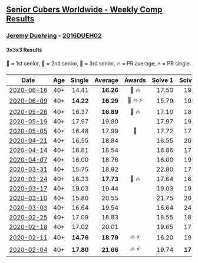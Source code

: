 <style>table {white-space: nowrap;}</style>

## [Senior Cubers Worldwide - Weekly Comp Results](/scw-comp/results/)
### [Jeremy Duehring](../jeremy_duehring.md) - [2016DUEH02](https://www.worldcubeassociation.org/persons/2016DUEH02?event=333)
#### 3x3x3 Results

🥇 = 1st senior, 🥈 = 2nd senior, 🥉 = 3rd senior, 🔥 = PR average, ⚡ = PR single.

| Date | Age | Single | Average | Awards | Solve 1 | Solve 2 | Solve 3 | Solve 4 | Solve 5 | Video |
| :--: | :--: | --: | --: | :--: | --: | --: | --: | --: | --: | :-- |
| [2020-06-16](../../results/333/2020-06-16.md) | 40+ | 14.41 | **16.26** | 🥉 🔥 | 17.50 | 19.22 | 15.83 | 14.41 | 15.45 | [Link](https://www.facebook.com/jeremy.duehring/videos/10160134838122846/) |
| [2020-06-09](../../results/333/2020-06-09.md) | 40+ | **14.22** | **16.29** | 🥈 🔥 ⚡ | 15.79 | 19.04 | 15.94 | **14.22** | 17.13 | [Link](https://www.facebook.com/jeremy.duehring/videos/10160093525337846/) |
| [2020-05-26](../../results/333/2020-05-26.md) | 40+ | 16.37 | **16.89** | 🥈 🔥 | 17.10 | 18.50 | 16.57 | 16.99 | 16.37 | [Link](https://www.facebook.com/events/688407551989463/permalink/692481941582024/) |
| [2020-05-19](../../results/333/2020-05-19.md) | 40+ | 17.97 | 19.80 |  | 17.97 | 19.76 | 23.32 | 19.93 | 19.73 | [Link](https://www.facebook.com/events/1880761498725633/permalink/1881865155281934/) |
| [2020-05-05](../../results/333/2020-05-05.md) | 40+ | 16.48 | 17.99 | 🥉 | 17.72 | 17.73 | 16.48 | 18.51 | 19.23 | [Link](https://www.facebook.com/events/3313106775587396/permalink/3318857528345654/) |
| [2020-04-21](../../results/333/2020-04-21.md) | 40+ | 16.55 | 18.84 |  | 16.55 | 20.34 | 18.40 | 19.02 | 19.10 | [Link](https://www.facebook.com/events/880278499062375/permalink/882477718842453/) |
| [2020-04-14](../../results/333/2020-04-14.md) | 40+ | 16.81 | 18.54 |  | 18.86 | 17.11 | 19.66 | 23.06 | 16.81 | [Link](https://www.facebook.com/events/982619255468618/permalink/987494501647760/) |
| [2020-04-07](../../results/333/2020-04-07.md) | 40+ | 16.00 | 18.76 |  | 16.00 | 19.17 | 22.82 | 19.63 | 17.49 | [Link](https://www.facebook.com/events/510082903229069/permalink/511658619738164/) |
| [2020-03-31](../../results/333/2020-03-31.md) | 40+ | 15.75 | 18.92 |  | 22.80 | 17.73 | 16.23 | 15.75 | DNF | [Link](https://www.facebook.com/events/207898257161923/permalink/211646350120447/) |
| [2020-03-24](../../results/333/2020-03-24.md) | 40+ | 16.33 | **17.73** | 🥉 🔥 | 17.64 | 16.84 | 16.33 | 18.71 | 19.92 | [Link](https://www.facebook.com/events/524456301543611/permalink/527926641196577/) |
| [2020-03-17](../../results/333/2020-03-17.md) | 40+ | 19.03 | 19.44 |  | 19.03 | 19.28 | 20.29 | 19.75 | 19.31 | [Link](https://www.facebook.com/events/280686576235146/permalink/283204342650036/) |
| [2020-03-10](../../results/333/2020-03-10.md) | 40+ | 15.80 | 20.55 |  | 21.75 | 20.34 | 24.61 | 19.55 | 15.80 | [Link](https://www.facebook.com/events/164742401163863/permalink/167862610851842/) |
| [2020-03-03](../../results/333/2020-03-03.md) | 40+ | 16.64 | 19.54 |  | 16.64 | 24.25 | 19.36 | 21.64 | 17.61 | [Link](https://www.facebook.com/events/241721610185997/permalink/242044080153750/) |
| [2020-02-25](../../results/333/2020-02-25.md) | 40+ | 17.09 | 18.83 |  | 18.55 | 18.94 | 17.09 | 22.84 | 19.00 | [Link](https://www.facebook.com/events/196320811461109/permalink/197238734702650/) |
| [2020-02-18](../../results/333/2020-02-18.md) | 40+ | 17.02 | 20.01 |  | 19.65 | 17.02 | 18.32 | 23.94 | 22.04 | [Link](https://www.facebook.com/events/2558750947697073/permalink/2564295957142572/) |
| [2020-02-11](../../results/333/2020-02-11.md) | 40+ | **14.76** | **18.79** | 🔥 ⚡ | 16.20 | 19.89 | 20.68 | 20.29 | **14.76** | [Link](https://www.facebook.com/events/616423959107229/permalink/618639688885656/) |
| [2020-02-04](../../results/333/2020-02-04.md) | 40+ | **17.80** | **21.66** | 🔥 ⚡ | 19.74 | **17.80** | 22.39 | 23.66 | 22.86 | [Link](https://www.facebook.com/groups/1604105099735401/permalink/2134403116705594/) |


<!-- Global site tag (gtag.js) - Google Analytics -->
<script async src="https://www.googletagmanager.com/gtag/js?id=UA-86348435-3"></script>
<script>window.dataLayer = window.dataLayer || []; function gtag() {dataLayer.push(arguments);} gtag('js', new Date()); gtag('config', 'UA-86348435-3');</script>
